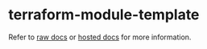 # terraform-module-template

Refer to [raw docs](./docs/source/OVERVIEW.md) or [hosted docs]() for more information.

